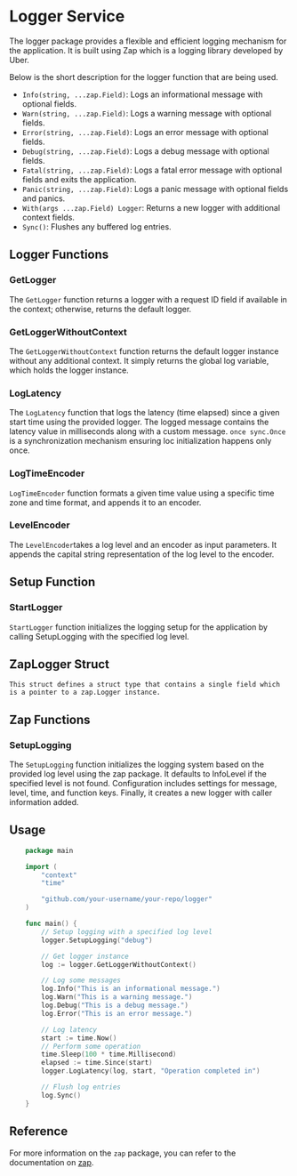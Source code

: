 # Logger Service

The logger package provides a flexible and efficient logging mechanism for the application. It is built using Zap which is a logging library developed by Uber.

Below is the short description for the logger function that are being used.
* `Info(string, ...zap.Field)`: Logs an informational message with optional fields.
* `Warn(string, ...zap.Field)`: Logs a warning message with optional fields.
* `Error(string, ...zap.Field)`: Logs an error message with optional fields.
* `Debug(string, ...zap.Field)`: Logs a debug message with optional fields.
* `Fatal(string, ...zap.Field)`: Logs a fatal error message with optional fields and exits the application.
* `Panic(string, ...zap.Field)`: Logs a panic message with optional fields and panics.
* `With(args ...zap.Field) Logger`: Returns a new logger with additional context fields.
* `Sync()`: Flushes any buffered log entries.

## Logger Functions

### GetLogger

The `GetLogger` function returns a logger with a request ID field if available in the context; otherwise, returns the default logger.

### GetLoggerWithoutContext

The `GetLoggerWithoutContext` function returns the default logger instance without any additional context. It simply returns the global log variable, which holds the logger instance.

### LogLatency

The `LogLatency` function that logs the latency (time elapsed) since a given start time using the provided logger. The logged message contains the latency value in milliseconds along with a custom message. `once sync.Once` is a synchronization mechanism ensuring loc initialization happens only once.

### LogTimeEncoder

`LogTimeEncoder` function formats a given time value using a specific time zone and time format, and appends it to an encoder.

### LevelEncoder

The `LevelEncoder`takes a log level and an encoder as input parameters. It appends the capital string representation of the log level to the encoder.

## Setup Function

### StartLogger

`StartLogger` function initializes the logging setup for the application by calling SetupLogging with the specified log level.

## ZapLogger Struct
    This struct defines a struct type that contains a single field which is a pointer to a zap.Logger instance.

## Zap Functions

### SetupLogging

The `SetupLogging` function initializes the logging system based on the provided log level using the zap package. It defaults to InfoLevel if the specified level is not found. Configuration includes settings for message, level, time, and function keys. Finally, it creates a new logger with caller information added.

## Usage

```go
    package main

    import (
        "context"
        "time"

        "github.com/your-username/your-repo/logger"
    )

    func main() {
        // Setup logging with a specified log level
        logger.SetupLogging("debug")

        // Get logger instance
        log := logger.GetLoggerWithoutContext()

        // Log some messages
        log.Info("This is an informational message.")
        log.Warn("This is a warning message.")
        log.Debug("This is a debug message.")
        log.Error("This is an error message.")

        // Log latency
        start := time.Now()
        // Perform some operation
        time.Sleep(100 * time.Millisecond)
        elapsed := time.Since(start)
        logger.LogLatency(log, start, "Operation completed in")

        // Flush log entries
        log.Sync()
    }
```

## Reference
For more information on the `zap` package, you can refer to the documentation on [zap](https://pkg.go.dev/go.uber.org/zap).

